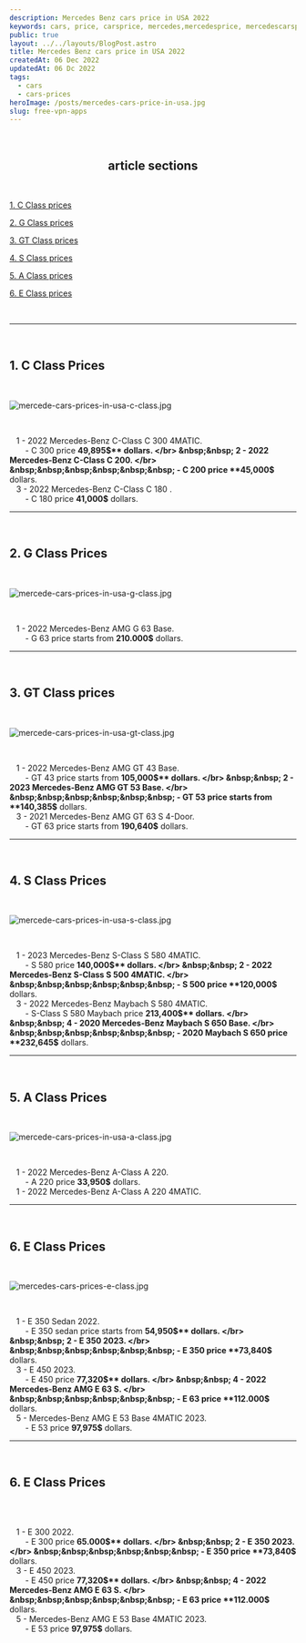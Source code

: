 ```yaml
---
description: Mercedes Benz cars price in USA 2022
keywords: cars, price, carsprice, mercedes,mercedesprice, mercedescarsprice, mercedesbenz.
public: true
layout: ../../layouts/BlogPost.astro
title: Mercedes Benz cars price in USA 2022
createdAt: 06 Dec 2022
updatedAt: 06 Dc 2022
tags:
  - cars
  - cars-prices
heroImage: /posts/mercedes-cars-price-in-usa.jpg
slug: free-vpn-apps
---
```


</br>

## <center>article sections </center>

</br>

[1. C Class prices](#1-c-class-prices)

[2. G Class prices](#2-g-class-prices)

[3. GT Class prices](#3-gt-class-prices)

[4. S Class prices](#4-s-class-prices)

[5. A Class prices](#5-a-class-prices)

[6. E Class prices](#6-e-class-prices)

</br>

---

</br>

## 1. C Class Prices

</br>

![mercede-cars-prices-in-usa-c-class.jpg](/posts/mercede-cars-prices-in-usa-c-class.jpg)

</br>

&nbsp;&nbsp; 1 - 2022 Mercedes-Benz C-Class C 300 4MATIC.
</br>
&nbsp;&nbsp;&nbsp;&nbsp;&nbsp;&nbsp; - C 300 price **49,895$** dollars.
</br>
&nbsp;&nbsp; 2 - 2022 Mercedes-Benz C-Class C 200.
</br>
&nbsp;&nbsp;&nbsp;&nbsp;&nbsp;&nbsp; - C 200 price **45,000$** dollars.
</br>
&nbsp;&nbsp; 3 - 2022 Mercedes-Benz C-Class C 180 .
</br>
&nbsp;&nbsp;&nbsp;&nbsp;&nbsp;&nbsp; - C 180 price **41,000$** dollars.
</br>

---

</br>

## 2. G Class Prices

</br>

![mercede-cars-prices-in-usa-g-class.jpg](/posts/mercede-cars-prices-in-usa-G-class.jpeg)

</br>

&nbsp;&nbsp; 1 - 2022 Mercedes-Benz AMG G 63 Base.
</br>
&nbsp;&nbsp;&nbsp;&nbsp;&nbsp;&nbsp; - G 63 price starts from **210.000$** dollars.
</br>

---

</br>

## 3. GT Class prices

</br>

![mercede-cars-prices-in-usa-gt-class.jpg](/posts/mercede-cars-prices-in-usa-GT-class.jpeg)

</br>

&nbsp;&nbsp; 1 - 2022 Mercedes-Benz AMG GT 43 Base.
</br>
&nbsp;&nbsp;&nbsp;&nbsp;&nbsp;&nbsp; - GT 43 price starts from **105,000$** dollars.
</br>
&nbsp;&nbsp; 2 - 2023 Mercedes-Benz AMG GT 53 Base.
</br>
&nbsp;&nbsp;&nbsp;&nbsp;&nbsp;&nbsp; - GT 53 price starts from **140,385$** dollars.
</br>
&nbsp;&nbsp; 3 - 2021 Mercedes-Benz AMG GT 63 S 4-Door.
</br>
&nbsp;&nbsp;&nbsp;&nbsp;&nbsp;&nbsp; - GT 63 price starts from **190,640$** dollars.
</br>

---

</br>

## 4. S Class Prices

</br>

![mercede-cars-prices-in-usa-s-class.jpg](/posts/mercede-cars-prices-in-usa-S-class.jpeg)

</br>

&nbsp;&nbsp; 1 - 2023 Mercedes-Benz S-Class S 580 4MATIC.
</br>
&nbsp;&nbsp;&nbsp;&nbsp;&nbsp;&nbsp; - S 580 price **140,000$** dollars.
</br>
&nbsp;&nbsp; 2 - 2022 Mercedes-Benz S-Class S 500 4MATIC.
</br>
&nbsp;&nbsp;&nbsp;&nbsp;&nbsp;&nbsp; - S 500 price **120,000$** dollars.
</br>
&nbsp;&nbsp; 3 - 2022 Mercedes-Benz Maybach S 580 4MATIC.
</br>
&nbsp;&nbsp;&nbsp;&nbsp;&nbsp;&nbsp; - S-Class S 580 Maybach price **213,400$** dollars.
</br>
&nbsp;&nbsp; 4 - 2020 Mercedes-Benz Maybach S 650 Base.
</br>
&nbsp;&nbsp;&nbsp;&nbsp;&nbsp;&nbsp; - 2020 Maybach S 650 price **232,645$** dollars.
</br>

---

</br>

## 5. A Class Prices

</br>

![mercede-cars-prices-in-usa-a-class.jpg](/posts/mercede-cars-prices-in-usa-A-class.jpeg)

</br>

&nbsp;&nbsp; 1 - 2022 Mercedes-Benz A-Class A 220.
</br>
&nbsp;&nbsp;&nbsp;&nbsp;&nbsp;&nbsp; - A 220 price **33,950$** dollars.
</br>
&nbsp;&nbsp; 1 - 2022 Mercedes-Benz A-Class A 220 4MATIC.
</br>

---

</br>

## 6. E Class Prices

</br>

![mercedes-cars-prices-e-class.jpg](/posts/mercedes-cars-prices-e-class.jpg)

</br>

&nbsp;&nbsp; 1 - E 350 Sedan 2022.
</br>
&nbsp;&nbsp;&nbsp;&nbsp;&nbsp;&nbsp; - E 350 sedan price starts from **54,950$** dollars.
</br>
&nbsp;&nbsp; 2 - E 350 2023.
</br>
&nbsp;&nbsp;&nbsp;&nbsp;&nbsp;&nbsp; - E 350 price **73,840$** dollars.
</br>
&nbsp;&nbsp; 3 - E 450 2023.
</br>
&nbsp;&nbsp;&nbsp;&nbsp;&nbsp;&nbsp; - E 450 price **77,320$** dollars.
</br>
&nbsp;&nbsp; 4 - 2022 Mercedes-Benz AMG E 63 S.
</br>
&nbsp;&nbsp;&nbsp;&nbsp;&nbsp;&nbsp; - E 63 price **112.000$** dollars.
</br>
&nbsp;&nbsp; 5 - Mercedes-Benz AMG E 53 Base 4MATIC 2023.
</br>
&nbsp;&nbsp;&nbsp;&nbsp;&nbsp;&nbsp; - E 53 price **97,975$** dollars.
</br>

---

</br>

## 6. E Class Prices

</br>

<!-- ![mercedes-cars-prices-sl-class.jpg](/posts/mercedes-cars-prices-e-class.jpg) -->

</br>

&nbsp;&nbsp; 1 - E 300 2022.
</br>
&nbsp;&nbsp;&nbsp;&nbsp;&nbsp;&nbsp; - E 300 price **65.000$** dollars.
</br>
&nbsp;&nbsp; 2 - E 350 2023.
</br>
&nbsp;&nbsp;&nbsp;&nbsp;&nbsp;&nbsp; - E 350 price **73,840$** dollars.
</br>
&nbsp;&nbsp; 3 - E 450 2023.
</br>
&nbsp;&nbsp;&nbsp;&nbsp;&nbsp;&nbsp; - E 450 price **77,320$** dollars.
</br>
&nbsp;&nbsp; 4 - 2022 Mercedes-Benz AMG E 63 S.
</br>
&nbsp;&nbsp;&nbsp;&nbsp;&nbsp;&nbsp; - E 63 price **112.000$** dollars.
</br>
&nbsp;&nbsp; 5 - Mercedes-Benz AMG E 53 Base 4MATIC 2023.
</br>
&nbsp;&nbsp;&nbsp;&nbsp;&nbsp;&nbsp; - E 53 price **97,975$** dollars.
</br>
